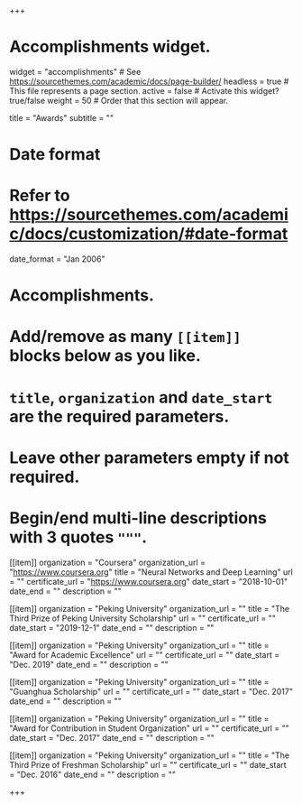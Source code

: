 +++
# Accomplishments widget.
widget = "accomplishments"  # See https://sourcethemes.com/academic/docs/page-builder/
headless = true  # This file represents a page section.
active = false  # Activate this widget? true/false
weight = 50  # Order that this section will appear.

title = "Awards"
subtitle = ""

# Date format
#   Refer to https://sourcethemes.com/academic/docs/customization/#date-format
date_format = "Jan 2006"

# Accomplishments.
#   Add/remove as many `[[item]]` blocks below as you like.
#   `title`, `organization` and `date_start` are the required parameters.
#   Leave other parameters empty if not required.
#   Begin/end multi-line descriptions with 3 quotes `"""`.

 [[item]]
   organization = "Coursera"
   organization_url = "https://www.coursera.org"
   title = "Neural Networks and Deep Learning"
   url = ""
   certificate_url = "https://www.coursera.org"
   date_start = "2018-10-01"
   date_end = ""
   description = ""
 
[[item]]
  organization = "Peking University"
  organization_url = ""
  title = "The Third Prize of Peking University Scholarship"
  url = ""
  certificate_url = ""
  date_start = "2019-12-1"
  date_end = ""
  description = ""

[[item]]
  organization = "Peking University"
  organization_url = ""
  title = "Award for Academic Excellence"
  url = ""
  certificate_url = ""
  date_start = "Dec. 2019"
  date_end = ""
  description = ""

[[item]]
  organization = "Peking University"
  organization_url = ""
  title = "Guanghua Scholarship"
  url = ""
  certificate_url = ""
  date_start = "Dec. 2017"
  date_end = ""
  description = ""

[[item]]
  organization = "Peking University"
  organization_url = ""
  title = "Award for Contribution in Student Organization"
  url = ""
  certificate_url = ""
  date_start = "Dec. 2017"
  date_end = ""
  description = ""
  
[[item]]
  organization = "Peking University"
  organization_url = ""
  title = "The Third Prize of Freshman Scholarship"
  url = ""
  certificate_url = ""
  date_start = "Dec. 2016"
  date_end = ""
  description = ""



+++
